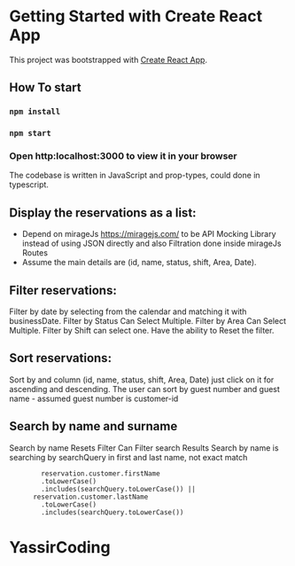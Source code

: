 # Getting Started with Create React App

This project was bootstrapped with [Create React App](https://github.com/facebook/create-react-app).

## How To start 

### `npm install`
### `npm start`
### Open http:localhost:3000 to view it in your browser



The codebase is written in JavaScript and prop-types,  could done in typescript.

## Display the reservations as a list:
	
- Depend on  mirageJs https://miragejs.com/ to be API Mocking Library instead of using JSON directly and also Filtration done inside mirageJs Routes 
- Assume the main details are (id, name, status, shift, Area, Date).

## Filter reservations:
Filter by date by selecting from the calendar and matching it with businessDate.
Filter by Status Can Select Multiple.
Filter by Area Can Select Multiple.
Filter by Shift can select one.
Have the ability to Reset the filter.

## Sort reservations:
Sort by and column (id, name, status, shift, Area, Date) just click on it for ascending and descending.
The user can sort by guest number and guest name - assumed guest number is customer-id 

## Search by name and surname

Search by name Resets Filter 
Can Filter search Results 
Search by name is searching by searchQuery in first and last name, not exact match 


            reservation.customer.firstName
            .toLowerCase()
            .includes(searchQuery.toLowerCase()) ||
          reservation.customer.lastName
            .toLowerCase()
            .includes(searchQuery.toLowerCase())

	


# YassirCoding

